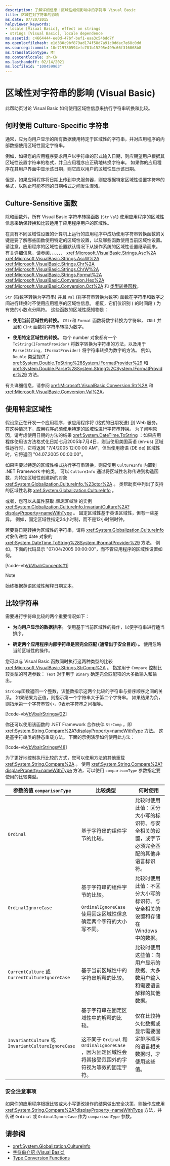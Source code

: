 ```yaml
---
description: 了解详细信息：区域性如何影响中的字符串 Visual Basic
title: 区域性对字符串的影响
ms.date: 07/20/2015
helpviewer_keywords:
- locale [Visual Basic], effect on strings
- strings [Visual Basic], locale dependence
ms.assetid: c4664444-ee0d-47bf-bef1-eaa3c54bdd7f
ms.openlocfilehash: e1d330c9bf879ad174f58d7a91c0ddac7e68c0dd
ms.sourcegitcommit: 10e719780594efc781b15295e499c66f316068b8
ms.translationtype: MT
ms.contentlocale: zh-CN
ms.lasthandoff: 02/14/2021
ms.locfileid: "100459963"
---
```

# <a name="how-culture-affects-strings-in-visual-basic"></a>区域性对字符串的影响 (Visual Basic)

此帮助页讨论 Visual Basic 如何使用区域性信息来执行字符串转换和比较。  
  
## <a name="when-to-use-culture-specific-strings"></a>何时使用 Culture-Specific 字符串  

 通常，应为向用户显示的所有数据使用特定于区域性的字符串，并对应用程序的内部数据使用区域性固定字符串。  
  
 例如，如果您的应用程序要求用户以字符串的形式输入日期，则应期望用户根据其区域性设置字符串的格式，并且应用程序应正确地转换字符串。 如果你的应用程序在其用户界面中显示该日期，则它应以用户的区域性显示该日期。  
  
 但是，如果应用程序将日期上传到中央服务器，则应根据特定区域性设置字符串的格式，以防止可能不同的日期格式之间发生混淆。  
  
## <a name="culture-sensitive-functions"></a>Culture-Sensitive 函数  

 除和函数外，所有 Visual Basic 字符串转换函数 (`Str` `Val`) 使用应用程序的区域性信息来确保转换和比较适用于应用程序用户的区域性。  
  
 在具有不同区域性设置的计算机上运行的应用程序中成功使用字符串转换函数的关键是要了解哪些函数使用特定的区域性设置，以及哪些函数使用当前区域性设置。 请注意，应用程序的区域性设置默认情况下从操作系统的区域性设置继承而来。 有关详细信息，请参阅、、、、、、 <xref:Microsoft.VisualBasic.Strings.Asc%2A> <xref:Microsoft.VisualBasic.Strings.AscW%2A> <xref:Microsoft.VisualBasic.Strings.Chr%2A> <xref:Microsoft.VisualBasic.Strings.ChrW%2A> <xref:Microsoft.VisualBasic.Strings.Format%2A> <xref:Microsoft.VisualBasic.Conversion.Hex%2A> <xref:Microsoft.VisualBasic.Conversion.Oct%2A> 和 [类型转换函数](../../../language-reference/functions/type-conversion-functions.md)。  
  
 `Str` (将数字转换为字符串) 并且 `Val` (将字符串转换为数字) 函数在字符串和数字之间进行转换时不使用应用程序的区域性信息。 相反，它们仅识别 ( 的时间段 ) 为有效的小数点分隔符。 这些函数的区域性感知物是：  
  
- **使用当前区域性的转换。** `CStr`和 `Format` 函数将数字转换为字符串， `CDbl` 并且和 `CInt` 函数将字符串转换为数字。  
  
- **使用特定区域性的转换。** 每个 number 对象都有一个 `ToString(IFormatProvider)` 将数字转换为字符串的方法，以及用于 `Parse(String, IFormatProvider)` 将字符串转换为数字的方法。 例如， `Double` 类型提供了 <xref:System.Double.ToString%28System.IFormatProvider%29> 和 <xref:System.Double.Parse%28System.String%2CSystem.IFormatProvider%29> 方法。  
  
 有关详细信息，请参阅 <xref:Microsoft.VisualBasic.Conversion.Str%2A> 和 <xref:Microsoft.VisualBasic.Conversion.Val%2A>。  
  
## <a name="using-a-specific-culture"></a>使用特定区域性  

 假设您正在开发一个应用程序，该应用程序将 (格式的日期发送) 到 Web 服务。 在这种情况下，应用程序必须使用特定的区域性进行字符串转换。 为了阐明原因，请考虑使用日期的方法的结果 <xref:System.DateTime.ToString> ：如果应用程序使用该方法格式化日期七月2005年7月4日，则当使用美国英语 (en-us) 区域性运行时，它将返回 "7/4/2005 12:00:00 AM"，但当使用德语 (DE de) 区域性时，它将返回 "04.07.2005 00:00:00"。  
  
 如果需要以特定的区域性格式执行字符串转换，则应使用 `CultureInfo` 内置到 .NET Framework 中的类。 可以 `CultureInfo` 通过将区域性名称传递到构造函数，为特定区域性创建新的对象 <xref:System.Globalization.CultureInfo.%23ctor%2A> 。 类帮助页中列出了支持的区域性名称 <xref:System.Globalization.CultureInfo> 。  
  
 或者，您可以从属性获取 *固定区域性* 的实例 <xref:System.Globalization.CultureInfo.InvariantCulture%2A?displayProperty=nameWithType> 。 固定区域性基于英语区域性，但有一些差异。 例如，固定区域性指定24小时制，而不是12小时制时钟。  
  
 若要将日期转换为区域性的字符串，请将 <xref:System.Globalization.CultureInfo> 对象传递给 date 对象的 <xref:System.DateTime.ToString%28System.IFormatProvider%29> 方法。 例如，下面的代码显示 "07/04/2005 00:00:00"，而不管应用程序的区域性设置如何。  
  
 [!code-vb[VbVbalrConcepts#1](~/samples/snippets/visualbasic/VS_Snippets_VBCSharp/VbVbalrConcepts/VB/Class1.vb#1)]  
  
> [!NOTE]
> 始终根据英语区域性解释日期文本。  
  
## <a name="comparing-strings"></a>比较字符串  

 需要进行字符串比较的两个重要情况如下：  
  
- **为向用户显示的数据排序。** 使用基于当前区域性的操作，以便字符串进行适当排序。  
  
- **确定两个应用程序内部字符串是否完全匹配 (通常出于安全目的) 。** 使用忽略当前区域性的操作。  
  
 您可以与 Visual Basic 函数同时执行这两种类型的比较 <xref:Microsoft.VisualBasic.Strings.StrComp%2A> 。 指定用于 `Compare` 控制比较类型的可选参数： `Text` 对于用于 `Binary` 确定完全匹配项的大多数输入和输出。  
  
 `StrComp`函数返回一个整数，该整数指示这两个比较的字符串与排序顺序之间的关系。 如果结果为正值，则指示第一个字符串大于第二个字符串。 如果结果为负，则指示第一个字符串较小，0表示字符串之间相等。  
  
 [!code-vb[VbVbalrStrings#22](~/samples/snippets/visualbasic/VS_Snippets_VBCSharp/VbVbalrStrings/VB/Class1.vb#22)]  
  
 你还可以使用该函数的 .NET Framework 合作伙伴 `StrComp` ，即 <xref:System.String.Compare%2A?displayProperty=nameWithType> 方法。 这是基字符串类的静态重载方法。 下面的示例演示如何使用此方法：  
  
 [!code-vb[VbVbalrStrings#48](~/samples/snippets/visualbasic/VS_Snippets_VBCSharp/VbVbalrStrings/VB/Class2.vb#48)]  
  
 为了更好地控制执行比较的方式，您可以使用方法的其他重载 <xref:System.String.Compare%2A> 。 使用 <xref:System.String.Compare%2A?displayProperty=nameWithType> 方法，可以使用 `comparisonType` 参数指定要使用的比较类型。  
  
|参数的值 `comparisonType`|比较类型|何时使用|  
|---|---|---|  
|`Ordinal`|基于字符串的组件字节的比较。|比较时使用此值：区分大小写的标识符、与安全相关的设置，或字节必须完全匹配的其他非语言标识符。|  
|`OrdinalIgnoreCase`|基于字符串的组件字节的比较。<br /><br /> `OrdinalIgnoreCase` 使用固定区域性信息确定两个字符的大小写不同。|比较时使用此值：不区分大小写的标识符、与安全相关的设置和存储在 Windows 中的数据。|  
|`CurrentCulture` 或 `CurrentCultureIgnoreCase`|基于当前区域性中的字符串解释的比较。|比较时使用这些值：向用户显示的数据、大多数用户输入和需要语言解释的其他数据。|  
|`InvariantCulture` 或 `InvariantCultureIgnoreCase`|基于字符串在固定区域性中的解释的比较。<br /><br /> 这不同于 `Ordinal` 和 `OrdinalIgnoreCase` ，因为固定区域性会将其接受范围外的字符视为等效的固定字符。|仅在比较持久化数据或显示需要固定排序顺序的语言相关数据时，才使用这些值。|  
  
### <a name="security-considerations"></a>安全注意事项  

 如果你的应用程序根据比较或大小写更改操作的结果做出安全决策，则操作应使用 <xref:System.String.Compare%2A?displayProperty=nameWithType> 方法，并传递 `Ordinal` 或 `OrdinalIgnoreCase` 作为 `comparisonType` 参数。  
  
## <a name="see-also"></a>请参阅

- <xref:System.Globalization.CultureInfo>
- [字符串介绍 (Visual Basic)](introduction-to-strings.md)
- [Type Conversion Functions](../../../language-reference/functions/type-conversion-functions.md)
